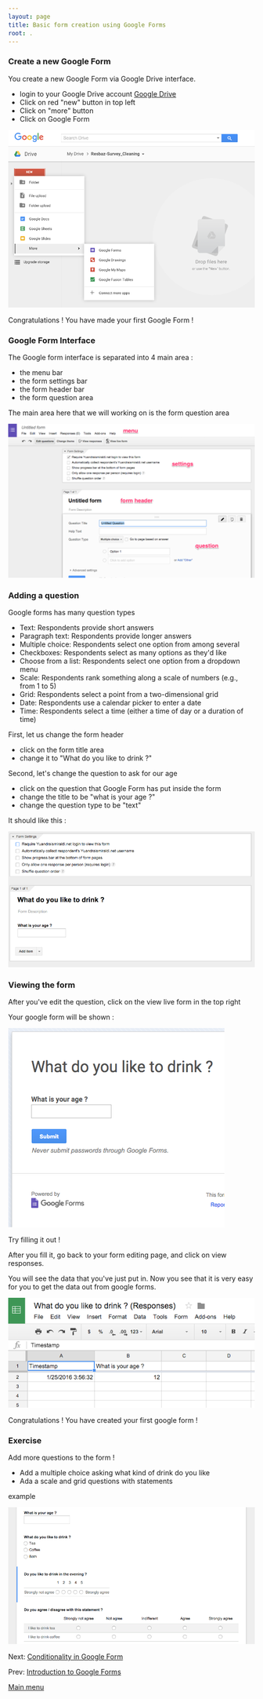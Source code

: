 ```yaml
---
layout: page
title: Basic form creation using Google Forms
root: .
---
```


### Create a new Google Form

You create a new Google Form via Google Drive interface.

- login to your Google Drive account [Google Drive](http://drive.google.com)
- Click on red "new" button in top left
- Click on "more" button
- Click on Google Form

![](img/google-forms-02-01.png)

Congratulations ! You have made your first Google Form !

### Google Form Interface

The Google form interface is separated into 4 main area :

- the menu bar
- the form settings bar
- the form header bar
- the form question area

The main area here that we will working on is the form question area

![](img/google-forms-02-02.png)

### Adding a question

Google forms has many question types

- Text: Respondents provide short answers
- Paragraph text: Respondents provide longer answers
- Multiple choice: Respondents select one option from among several
- Checkboxes: Respondents select as many options as they'd like
- Choose from a list: Respondents select one option from a dropdown menu
- Scale: Respondents rank something along a scale of numbers (e.g., from 1 to 5)
- Grid: Respondents select a point from a two-dimensional grid
- Date: Respondents use a calendar picker to enter a date
- Time: Respondents select a time (either a time of day or a duration of time)

First, let us change the form header

- click on the form title area
- change it to "What do you like to drink ?"

Second, let's change the question to ask for our age

- click on the question that Google Form has put inside the form
- change the title to be "what is your age ?"
- change the question type to be "text"

It should like this :

![](img/google-forms-02-03.png)

### Viewing the form

After you've edit the question, click on the view live form in the top right

Your google form will be shown :

![](img/google-forms-02-04.png)

Try filling it out !

After you fill it, go back to your form editing page, and click on view responses.

You will see the data that you've just put in. Now you see that it is very easy for you to get the data out from google forms.

![](img/google-forms-02-05.png)

Congratulations ! You have created your first google form !

### Exercise

Add more questions to the form !

- Add a multiple choice asking what kind of drink do you like
- Ada a scale and grid questions with statements

example

![](img/google-forms-02-06.png)


Next: [Conditionality in Google Form](google-forms-03-theming.html)

Prev: [Introduction to Google Forms](google-forms-01-intro.html)


[Main menu](index.html)
